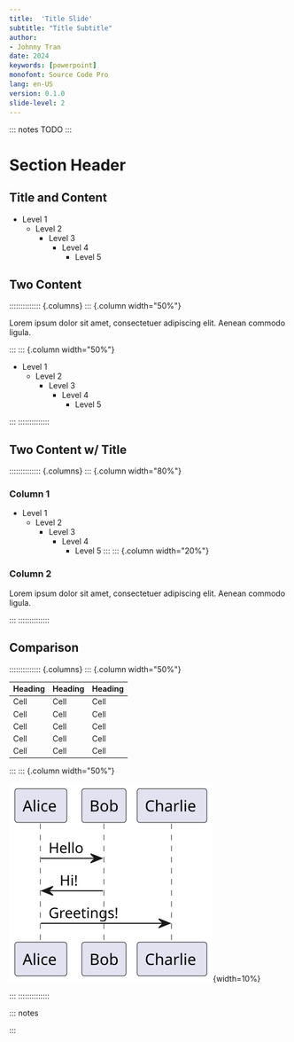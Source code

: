 ```yaml
---
title:  'Title Slide'
subtitle: "Title Subtitle"
author:
- Johnny Tran
date: 2024
keywords: [powerpoint]
monofont: Source Code Pro
lang: en-US
version: 0.1.0
slide-level: 2
---
```

::: notes
TODO
:::

# Section Header
## Title and Content
* Level 1
   * Level 2
      * Level 3
         * Level 4
            * Level 5

## Two Content
:::::::::::::: {.columns}
::: {.column width="50%"}

Lorem ipsum dolor sit amet, consectetuer adipiscing elit. Aenean commodo ligula.

:::
::: {.column width="50%"}

* Level 1
   * Level 2
      * Level 3
         * Level 4
            * Level 5

:::
::::::::::::::

## Two Content w/ Title
:::::::::::::: {.columns}
::: {.column width="80%"}
### Column 1
* Level 1
   * Level 2
      * Level 3
         * Level 4
            * Level 5
:::
::: {.column width="20%"}
### Column 2
Lorem ipsum dolor sit amet, consectetuer adipiscing elit. Aenean commodo ligula.

:::
::::::::::::::

## Comparison
:::::::::::::: {.columns}
::: {.column width="50%"}

| Heading | Heading | Heading |
| --- | --- | --- |
| Cell | Cell | Cell |
| Cell | Cell | Cell |
| Cell | Cell | Cell |
| Cell | Cell | Cell |
| Cell | Cell | Cell |

:::
::: {.column width="50%"}

![Alt text looks like this](diagram.svg){width=10%}

:::
::::::::::::::

::: notes
<!--
@startuml diagram

Alice -> Bob: Hello
Bob -> Alice: Hi!
Alice -> Charlie: Greetings!
    
@enduml
-->
:::